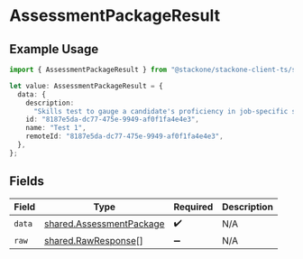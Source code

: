 # AssessmentPackageResult

## Example Usage

```typescript
import { AssessmentPackageResult } from "@stackone/stackone-client-ts/sdk/models/shared";

let value: AssessmentPackageResult = {
  data: {
    description:
      "Skills test to gauge a candidate's proficiency in job-specific skills",
    id: "8187e5da-dc77-475e-9949-af0f1fa4e4e3",
    name: "Test 1",
    remoteId: "8187e5da-dc77-475e-9949-af0f1fa4e4e3",
  },
};
```

## Fields

| Field                                                                       | Type                                                                        | Required                                                                    | Description                                                                 |
| --------------------------------------------------------------------------- | --------------------------------------------------------------------------- | --------------------------------------------------------------------------- | --------------------------------------------------------------------------- |
| `data`                                                                      | [shared.AssessmentPackage](../../../sdk/models/shared/assessmentpackage.md) | :heavy_check_mark:                                                          | N/A                                                                         |
| `raw`                                                                       | [shared.RawResponse](../../../sdk/models/shared/rawresponse.md)[]           | :heavy_minus_sign:                                                          | N/A                                                                         |